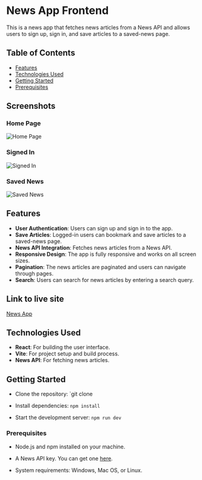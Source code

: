 # News App Frontend

This is a news app that fetches news articles from a News API and allows users to sign up, sign in, and save articles to a saved-news page.

## Table of Contents

- [Features](#features)
- [Technologies Used](#technologies-used)
- [Getting Started](#getting-started)
- [Prerequisites](#prerequisites)

## Screenshots

### Home Page

![Home Page]("./src/Assets/ReadmeImages/loggedout.png")

### Signed In

![Signed In]("./src/Assets/ReadmeImages/logged-in-page.png")

### Saved News

![Saved News]("./src/Assets/ReadmeImages/saved-news-page.png")

## Features

- **User Authentication**: Users can sign up and sign in to the app.
- **Save Articles**: Logged-in users can bookmark and save articles to a saved-news page.
- **News API Integration**: Fetches news articles from a News API.
- **Responsive Design**: The app is fully responsive and works on all screen sizes.
- **Pagination**: The news articles are paginated and users can navigate through pages.
- **Search**: Users can search for news articles by entering a search query.

## Link to live site

[News App](https://moorek11c.github.io/News_App_frontend/)

## Technologies Used

- **React**: For building the user interface.
- **Vite**: For project setup and build process.
- **News API**: For fetching news articles.

## Getting Started

- Clone the repository: `git clone

- Install dependencies: `npm install`

- Start the development server: `npm run dev`

### Prerequisites

- Node.js and npm installed on your machine.

- A News API key. You can get one [here](https://newsapi.org/).

- System requirements: Windows, Mac OS, or Linux.
